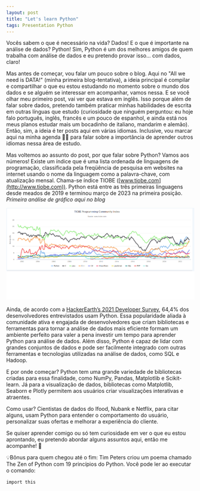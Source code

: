 ```yaml
---
layout: post
title: "Let's learn Python"
tags: Presentation Python
---
```


Vocês sabem o que é necessário na vida? Dados! E o que é importante na análise de dados? Python! Sim, Python é um dos melhores amigos de quem trabalha com análise de dados e eu pretendo provar isso... com dados, claro!

Mas antes de começar, vou falar um pouco sobre o blog. Aqui no "All we need is DATA!" (minha primeira blog-tentativa), a ideia principal é compilar e compartilhar o que eu estou estudando no momento sobre o mundo dos dados e se alguém se interessar em acompanhar, vamos nessa. E se você olhar meu primeiro post, vai ver que estava em inglês. Isso porque além de falar sobre dados, pretendo também praticar minhas habilidades de escrita em outras línguas que estudo (curiosidade que ninguém perguntou: eu hoje falo português, inglês, francês e um pouco de espanhol, e ainda está nos meus planos estudar mais um bocadinho de italiano, mandarim e alemão). Então, sim, a ideia é ter posts aqui em várias idiomas. Inclusive, vou marcar aqui na minha agenda 💁‍♀️ para falar sobre a importância de aprender outros idiomas nessa área de estudo.

Mas voltemos ao assunto do post, por que falar sobre Python? Vamos aos números! Existe um índice que é uma lista ordenada de linguagens de programação, classificada pela freqüência de pesquisa em websites na internet usando o nome da linguagem como a palavra-chave, com atualização mensal. Chama-se índice TIOBE ([www.tiobe.com](http://www.tiobe.com)). Python está entre as três primeiras linguagens desde meados de 2019 e terminou março de 2023 na primeira posição. *Primeira análise de gráfico aqui no blog*

![](/img/2023-04-01-tiobe.png)

Ainda, de acordo com a [HackerEarth’s 2021 Developer Survey](https://www.hackerearth.com/recruit/resources/insights/developer-survey-2021/), 64,4% dos desenvolvedores entrevistados usam Python. Essa popularidade aliada à comunidade ativa e engajada de desenvolvedores que criam bibliotecas e ferramentas para tornar a análise de dados mais eficiente formam um ambiente perfeito para valer a pena investir um tempo para aprender Python para análise de dados. Além disso, Python é capaz de lidar com grandes conjuntos de dados e pode ser facilmente integrado com outras ferramentas e tecnologias utilizadas na análise de dados, como SQL e Hadoop.

E por onde começar? Python tem uma grande variedade de bibliotecas criadas para essa finalidade, como NumPy, Pandas, Matplotlib e Scikit-learn. Já para a visualização de dados, bibliotecas como Matplotlib, Seaborn e Plotly permitem aos usuários criar visualizações interativas e atraentes.

Como usar? Cientistas de dados do Ifood, Nubank e Netflix, para citar alguns, usam Python para entender o comportamento do usuário, personalizar suas ofertas e melhorar a experiência do cliente.

Se quiser aprender comigo ou só tem curiosidade em ver o que eu estou aprontando, eu pretendo abordar alguns assuntos aqui, então me acompanhe! 🍪

💡Bônus para quem chegou até o fim: Tim Peters criou um poema chamado The Zen of Python com 19 princípios do Python. Você pode ler ao executar o comando: 
    
    import this 